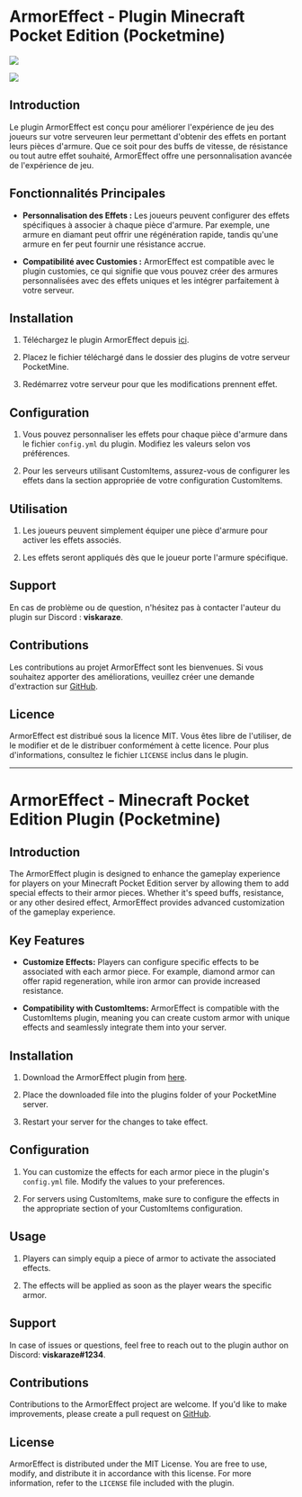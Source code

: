 # ArmorEffect - Plugin Minecraft Pocket Edition (Pocketmine)

[![](https://poggit.pmmp.io/shield.state/Zelu-ArmorEffect)](https://poggit.pmmp.io/p/Zelu-ArmorEffect)

<a href="https://poggit.pmmp.io/p/Zelu-ArmorEffect"><img src="https://poggit.pmmp.io/shield.state/Zelu-ArmorEffect"></a>

## Introduction

Le plugin ArmorEffect est conçu pour améliorer l'expérience de jeu des joueurs sur votre serveuren leur permettant d'obtenir des effets en portant leurs pièces d'armure. Que ce soit pour des buffs de vitesse, de résistance ou tout autre effet souhaité, ArmorEffect offre une personnalisation avancée de l'expérience de jeu.

## Fonctionnalités Principales

- **Personnalisation des Effets :** Les joueurs peuvent configurer des effets spécifiques à associer à chaque pièce d'armure. Par exemple, une armure en diamant peut offrir une régénération rapide, tandis qu'une armure en fer peut fournir une résistance accrue.

- **Compatibilité avec Customies :** ArmorEffect est compatible avec le plugin customies, ce qui signifie que vous pouvez créer des armures personnalisées avec des effets uniques et les intégrer parfaitement à votre serveur.

## Installation

1. Téléchargez le plugin ArmorEffect depuis [ici](https://example.com/armor_effect_plugin.zip).

2. Placez le fichier téléchargé dans le dossier des plugins de votre serveur PocketMine.

3. Redémarrez votre serveur pour que les modifications prennent effet.

## Configuration

1. Vous pouvez personnaliser les effets pour chaque pièce d'armure dans le fichier `config.yml` du plugin. Modifiez les valeurs selon vos préférences.

2. Pour les serveurs utilisant CustomItems, assurez-vous de configurer les effets dans la section appropriée de votre configuration CustomItems.

## Utilisation

1. Les joueurs peuvent simplement équiper une pièce d'armure pour activer les effets associés.

2. Les effets seront appliqués dès que le joueur porte l'armure spécifique.

## Support

En cas de problème ou de question, n'hésitez pas à contacter l'auteur du plugin sur Discord : **viskaraze**.

## Contributions

Les contributions au projet ArmorEffect sont les bienvenues. Si vous souhaitez apporter des améliorations, veuillez créer une demande d'extraction sur [GitHub](https://github.com/viskaraze/ArmorEffect).

## Licence

ArmorEffect est distribué sous la licence MIT. Vous êtes libre de l'utiliser, de le modifier et de le distribuer conformément à cette licence. Pour plus d'informations, consultez le fichier `LICENSE` inclus dans le plugin.

---

# ArmorEffect - Minecraft Pocket Edition Plugin (Pocketmine)

## Introduction

The ArmorEffect plugin is designed to enhance the gameplay experience for players on your Minecraft Pocket Edition server by allowing them to add special effects to their armor pieces. Whether it's speed buffs, resistance, or any other desired effect, ArmorEffect provides advanced customization of the gameplay experience.

## Key Features

- **Customize Effects:** Players can configure specific effects to be associated with each armor piece. For example, diamond armor can offer rapid regeneration, while iron armor can provide increased resistance.

- **Compatibility with CustomItems:** ArmorEffect is compatible with the CustomItems plugin, meaning you can create custom armor with unique effects and seamlessly integrate them into your server.

## Installation

1. Download the ArmorEffect plugin from [here](https://example.com/armor_effect_plugin.zip).

2. Place the downloaded file into the plugins folder of your PocketMine server.

3. Restart your server for the changes to take effect.

## Configuration

1. You can customize the effects for each armor piece in the plugin's `config.yml` file. Modify the values to your preferences.

2. For servers using CustomItems, make sure to configure the effects in the appropriate section of your CustomItems configuration.

## Usage

1. Players can simply equip a piece of armor to activate the associated effects.

2. The effects will be applied as soon as the player wears the specific armor.

## Support

In case of issues or questions, feel free to reach out to the plugin author on Discord: **viskaraze#1234**.

## Contributions

Contributions to the ArmorEffect project are welcome. If you'd like to make improvements, please create a pull request on [GitHub](https://github.com/viskaraze/ArmorEffect).

## License

ArmorEffect is distributed under the MIT License. You are free to use, modify, and distribute it in accordance with this license. For more information, refer to the `LICENSE` file included with the plugin.
